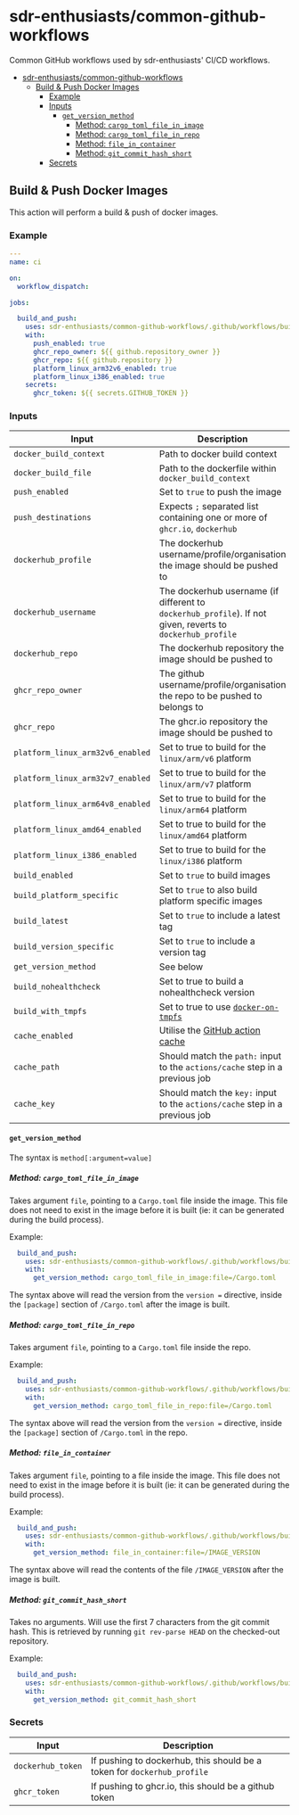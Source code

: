 # sdr-enthusiasts/common-github-workflows

Common GitHub workflows used by sdr-enthusiasts' CI/CD workflows.

* [sdr-enthusiasts/common-github-workflows](#sdr-enthusiastscommon-github-workflows)
  * [Build & Push Docker Images](#build--push-docker-images)
    * [Example](#example)
    * [Inputs](#inputs)
      * [`get_version_method`](#get_version_method)
        * [Method: `cargo_toml_file_in_image`](#method-cargo_toml_file_in_image)
        * [Method: `cargo_toml_file_in_repo`](#method-cargo_toml_file_in_repo)
        * [Method: `file_in_container`](#method-file_in_container)
        * [Method: `git_commit_hash_short`](#method-git_commit_hash_short)
    * [Secrets](#secrets)

## Build & Push Docker Images

This action will perform a build & push of docker images.

### Example

```yaml
---
name: ci

on:
  workflow_dispatch:

jobs:

  build_and_push:
    uses: sdr-enthusiasts/common-github-workflows/.github/workflows/build_and_push_image.yml@main
    with:
      push_enabled: true
      ghcr_repo_owner: ${{ github.repository_owner }}
      ghcr_repo: ${{ github.repository }}
      platform_linux_arm32v6_enabled: true
      platform_linux_i386_enabled: true
    secrets:
      ghcr_token: ${{ secrets.GITHUB_TOKEN }}
```

### Inputs

| Input | Description | Required | Default |
| ----- | ----------- | -------- | ------- |
| `docker_build_context` | Path to docker build context | `false` | `.` |
| `docker_build_file` | Path to the dockerfile within `docker_build_context` | `false` | `./Dockerfile` |
| `push_enabled` | Set to `true` to push the image | `false` | `false` |
| `push_destinations` | Expects `;` separated list containing one or more of `ghcr.io`, `dockerhub` | `false` | `ghcr.io` |
| `dockerhub_profile` | The dockerhub username/profile/organisation the image should be pushed to | `false` | |
| `dockerhub_username` | The dockerhub username (if different to `dockerhub_profile`). If not given, reverts to `dockerhub_profile` | |
| `dockerhub_repo` | The dockerhub repository the image should be pushed to | `false` | |
| `ghcr_repo_owner` | The github username/profile/organisation the repo to be pushed to belongs to | `false` | |
| `ghcr_repo` | The ghcr.io repository the image should be pushed to | `false` | |
| `platform_linux_arm32v6_enabled` | Set to true to build for the `linux/arm/v6` platform | `false` | `false` |
| `platform_linux_arm32v7_enabled` | Set to true to build for the `linux/arm/v7` platform | `false` | `true` |
| `platform_linux_arm64v8_enabled` | Set to true to build for the `linux/arm64` platform | `false` | `true` |
| `platform_linux_amd64_enabled` | Set to true to build for the `linux/amd64` platform | `false` | `true` |
| `platform_linux_i386_enabled` | Set to true to build for the `linux/i386` platform | `false` | `false` |
| `build_enabled` | Set to `true` to build images | `false` | `true` |
| `build_platform_specific` | Set to `true` to also build platform specific images | `false` | `true` |
| `build_latest` | Set to `true` to include a latest tag | `false` | `true` |
| `build_version_specific` | Set to `true` to include a version tag | `false` | `true` |
| `get_version_method` | See below | `false` | `file_in_container:file=/IMAGE_VERSION` |
| `build_nohealthcheck` | Set to true to build a nohealthcheck version | `false` | `true` |
| `build_with_tmpfs` | Set to true to use [`docker-on-tmpfs`](https://github.com/marketplace/actions/docker-on-tmpfs) | `false` | `false` |
| `cache_enabled` | Utilise the [GitHub action cache](https://github.com/marketplace/actions/cache) | `false` | `false` |
| `cache_path` | Should match the `path:` input to the `actions/cache` step in a previous job | `false` | `` |
| `cache_key` | Should match the `key:` input to the `actions/cache` step in a previous job | `false` | `` |

#### `get_version_method`

The syntax is `method[:argument=value]`

##### Method: `cargo_toml_file_in_image`

Takes argument `file`, pointing to a `Cargo.toml` file inside the image. This file does not need to exist in the image before it is built (ie: it can be generated during the build process).

Example:

```yaml
  build_and_push:
    uses: sdr-enthusiasts/common-github-workflows/.github/workflows/build_and_push_image.yml@main
    with:
      get_version_method: cargo_toml_file_in_image:file=/Cargo.toml
```

The syntax above will read the version from the `version =` directive, inside the `[package]` section of `/Cargo.toml` after the image is built.

##### Method: `cargo_toml_file_in_repo`

Takes argument `file`, pointing to a `Cargo.toml` file inside the repo.

Example:

```yaml
  build_and_push:
    uses: sdr-enthusiasts/common-github-workflows/.github/workflows/build_and_push_image.yml@main
    with:
      get_version_method: cargo_toml_file_in_repo:file=/Cargo.toml
```

The syntax above will read the version from the `version =` directive, inside the `[package]` section of `/Cargo.toml` in the repo.

##### Method: `file_in_container`

Takes argument `file`, pointing to a file inside the image. This file does not need to exist in the image before it is built (ie: it can be generated during the build process).

Example:

```yaml
  build_and_push:
    uses: sdr-enthusiasts/common-github-workflows/.github/workflows/build_and_push_image.yml@main
    with:
      get_version_method: file_in_container:file=/IMAGE_VERSION
```

The syntax above will read the contents of the file `/IMAGE_VERSION` after the image is built.

##### Method: `git_commit_hash_short`

Takes no arguments. Will use the first 7 characters from the git commit hash. This is retrieved by running `git rev-parse HEAD` on the checked-out repository.

Example:

```yaml
  build_and_push:
    uses: sdr-enthusiasts/common-github-workflows/.github/workflows/build_and_push_image.yml@main
    with:
      get_version_method: git_commit_hash_short
```

### Secrets

| Input | Description |
| ----- | ----------- |
| `dockerhub_token` | If pushing to dockerhub, this should be a token for `dockerhub_profile` |
| `ghcr_token` | If pushing to ghcr.io, this should be a github token |

